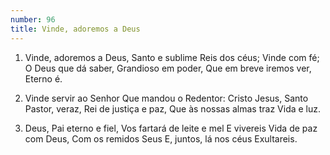 ```yaml
---
number: 96
title: Vinde, adoremos a Deus
---
```


1. Vinde, adoremos a Deus,
  Santo e sublime Reis dos céus;
  Vinde com fé;
  O Deus que dá saber,
  Grandioso em poder,
  Que em breve iremos ver,
  Eterno é.

2. Vinde servir ao Senhor
  Que mandou o Redentor:
  Cristo Jesus,
  Santo Pastor, veraz,
  Rei de justiça e paz,
  Que às nossas almas traz
  Vida e luz.

3. Deus, Pai eterno e fiel,
  Vos fartará de leite e mel
  E vivereis
  Vida de paz com Deus,
  Com os remidos Seus
  E, juntos, lá nos céus
  Exultareis.
